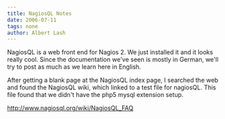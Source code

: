 ```yaml
---
title: NagiosQL Notes
date: 2006-07-11
tags: none
author: Albert Lash
---
```

NagiosQL is a web front end for Nagios 2. We just installed it and it looks really cool. Since the documentation we've seen is mostly in German, we'll try to post as much as we learn here in English.

After getting a blank page at the NagiosQL index page, I searched the web and found the NagiosQL wiki, which linked to a test file for nagiosQL. This file found that we didn't have the php5 mysql extension setup.

<a href="http://www.nagiosql.org/wiki/NagiosQL_FAQ" rel="nofollow">http://www.nagiosql.org/wiki/NagiosQL_FAQ</a>

